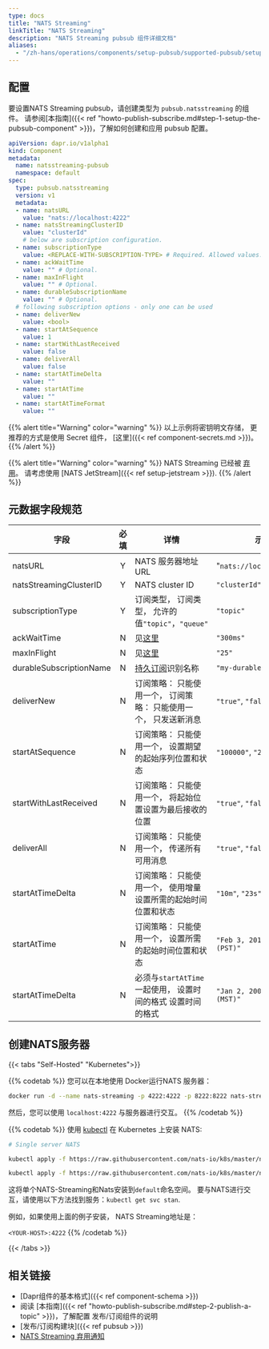 ```yaml
---
type: docs
title: "NATS Streaming"
linkTitle: "NATS Streaming"
description: "NATS Streaming pubsub 组件详细文档"
aliases:
  - "/zh-hans/operations/components/setup-pubsub/supported-pubsub/setup-nats-streaming/"
---
```


## 配置
要设置NATS Streaming pubsub，请创建类型为 `pubsub.natsstreaming` 的组件。 请参阅[本指南]({{< ref "howto-publish-subscribe.md#step-1-setup-the-pubsub-component" >}})，了解如何创建和应用 pubsub 配置。

```yaml
apiVersion: dapr.io/v1alpha1
kind: Component
metadata:
  name: natsstreaming-pubsub
  namespace: default
spec:
  type: pubsub.natsstreaming
  version: v1
  metadata:
  - name: natsURL
    value: "nats://localhost:4222"
  - name: natsStreamingClusterID
    value: "clusterId"
    # below are subscription configuration.
  - name: subscriptionType
    value: <REPLACE-WITH-SUBSCRIPTION-TYPE> # Required. Allowed values: topic, queue.
  - name: ackWaitTime
    value: "" # Optional.
  - name: maxInFlight
    value: "" # Optional.
  - name: durableSubscriptionName
    value: "" # Optional.
  # following subscription options - only one can be used
  - name: deliverNew
    value: <bool>
  - name: startAtSequence
    value: 1
  - name: startWithLastReceived
    value: false
  - name: deliverAll
    value: false
  - name: startAtTimeDelta
    value: ""
  - name: startAtTime
    value: ""
  - name: startAtTimeFormat
    value: ""
```

{{% alert title="Warning" color="warning" %}}
以上示例将密钥明文存储， 更推荐的方式是使用 Secret 组件， [这里]({{< ref component-secrets.md >}})。
{{% /alert %}}

{{% alert title="Warning" color="warning" %}}
NATS Streaming 已经被 [弃用](https://github.com/nats-io/nats-streaming-server/#warning--deprecation-notice-warning)。 请考虑使用 [NATS JetStream]({{< ref setup-jetstream >}}).
{{% /alert %}}

## 元数据字段规范

| 字段                      | 必填 | 详情                                                                               | 示例                              |
| ----------------------- |:--:| -------------------------------------------------------------------------------- | ------------------------------- |
| natsURL                 | Y  | NATS 服务器地址 URL                                                                   | "`nats://localhost:4222`"       |
| natsStreamingClusterID  | Y  | NATS cluster ID                                                                  | `"clusterId"`                   |
| subscriptionType        | Y  | 订阅类型， 订阅类型， 允许的值`"topic"`，`"queue"`                                              | `"topic"`                       |
| ackWaitTime             | N  | 见[这里](https://docs.nats.io/developing-with-nats-streaming/acks#acknowledgements) | `"300ms"`                       |
| maxInFlight             | N  | 见[这里](https://docs.nats.io/developing-with-nats-streaming/acks#acknowledgements) | `"25"`                          |
| durableSubscriptionName | N  | [持久订阅](https://docs.nats.io/developing-with-nats-streaming/durables)识别名称         | `"my-durable"`                  |
| deliverNew              | N  | 订阅策略： 只能使用一个， 订阅策略： 只能使用一个， 只发送新消息                                               | `"true"`, `"false"`             |
| startAtSequence         | N  | 订阅策略： 只能使用一个， 设置期望的起始序列位置和状态                                                     | `"100000"`, `"230420"`          |
| startWithLastReceived   | N  | 订阅策略： 只能使用一个， 将起始位置设置为最后接收的位置                                                    | `"true"`, `"false"`             |
| deliverAll              | N  | 订阅策略： 只能使用一个， 传递所有可用消息                                                           | `"true"`, `"false"`             |
| startAtTimeDelta        | N  | 订阅策略： 只能使用一个， 使用增量设置所需的起始时间位置和状态                                                 | `"10m"`, `"23s"`                |
| startAtTime             | N  | 订阅策略： 只能使用一个， 设置所需的起始时间位置和状态                                                     | `"Feb 3, 2013 at 7:54pm (PST)"` |
| startAtTimeDelta        | N  | 必须与`startAtTime`一起使用， 设置时间的格式 设置时间的格式                                            | `"Jan 2, 2006 at 3:04pm (MST)"` |

## 创建NATS服务器

{{< tabs "Self-Hosted" "Kubernetes">}}

{{% codetab %}}
您可以在本地使用 Docker运行NATS 服务器：

```bash
docker run -d --name nats-streaming -p 4222:4222 -p 8222:8222 nats-streaming
```

然后，您可以使用 `localhost:4222` 与服务器进行交互。
{{% /codetab %}}

{{% codetab %}}
使用 [kubectl](https://docs.nats.io/running-a-nats-service/introduction/running/nats-kubernetes/minimal-setup#minimal-nats-setup) 在 Kubernetes 上安装 NATS:

```bash
# Single server NATS

kubectl apply -f https://raw.githubusercontent.com/nats-io/k8s/master/nats-server/single-server-nats.yml

kubectl apply -f https://raw.githubusercontent.com/nats-io/k8s/master/nats-streaming-server/single-server-stan.yml
```

这将单个NATS-Streaming和Nats安装到`default`命名空间。 要与NATS进行交互，请使用以下方法找到服务：`kubectl get svc stan`.

例如，如果使用上面的例子安装， NATS Streaming地址是：

`<YOUR-HOST>:4222`
{{% /codetab %}}

{{< /tabs >}}

## 相关链接
- [Dapr组件的基本格式]({{< ref component-schema >}})
- 阅读 [本指南]({{< ref "howto-publish-subscribe.md#step-2-publish-a-topic" >}})，了解配置 发布/订阅组件的说明
- [发布/订阅构建块]({{< ref pubsub >}})
- [NATS Streaming 弃用通知](https://github.com/nats-io/nats-streaming-server/#warning--deprecation-notice-warning)
